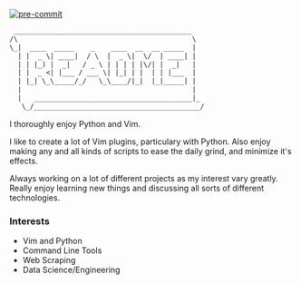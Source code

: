 [![pre-commit](https://img.shields.io/badge/pre--commit-enabled-brightgreen?logo=pre-commit&logoColor=white)](https://github.com/pre-commit/pre-commit)

``` txt
 ____________________________________________
/\                                           \
\_|  ____  _____    _    ____  __  __ _____  |
  | |  _ \| ____|  / \  |  _ \|  \/  | ____| |
  | | |_) |  _|   / _ \ | | | | |\/| |  _|   |
  | |  _ <| |___ / ___ \| |_| | |  | | |___  |
  | |_| \_\_____/_/   \_\____/|_|  |_|_____| |
  |                                          |
  |   _______________________________________|_
   \_/_________________________________________/
```

I thoroughly enjoy Python and Vim.

I like to create a lot of Vim plugins, particulary with Python. Also enjoy making any and all kinds of scripts to ease the daily grind, and minimize it's effects.

Always working on a lot of different projects as my interest vary greatly. Really enjoy learning new things and discussing all sorts of different technologies.

### Interests

* Vim and Python
* Command Line Tools
* Web Scraping
* Data Science/Engineering
